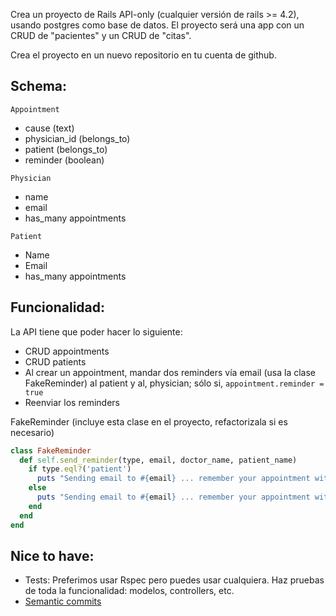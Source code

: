 Crea un proyecto de Rails API-only (cualquier versión de rails >= 4.2), usando postgres como base de datos.
El proyecto será una app con un CRUD de "pacientes" y un CRUD de "citas".

Crea el proyecto en un nuevo repositorio en tu cuenta de github.

## Schema:

`Appointment`
- cause (text)
- physician_id (belongs_to)
- patient (belongs_to)
- reminder (boolean)

`Physician`
- name
- email
- has_many appointments

`Patient`
- Name
- Email
- has_many appointments

## Funcionalidad:
La API tiene que poder hacer lo siguiente:
- CRUD appointments
- CRUD patients
- Al crear un appointment, mandar dos reminders vía email (usa la clase FakeReminder) al patient y al, physician; sólo si, `appointment.reminder = true`
- Reenviar los reminders

FakeReminder (incluye esta clase en el proyecto, refactorizala si es necesario)
```ruby
class FakeReminder
  def self.send_reminder(type, email, doctor_name, patient_name)
    if type.eql?('patient')
      puts "Sending email to #{email} ... remember your appointment with dr #{doctor_name}"
    else
      puts "Sending email to #{email} ... remember your appointment with the patient: #{patient_name}"
    end
  end
end
```

## Nice to have:
- Tests: Preferimos usar Rspec pero puedes usar cualquiera. Haz pruebas de toda la funcionalidad: modelos, controllers, etc.
- [Semantic commits](https://github.com/ecaresoft/ecs-tests/blob/master/doc/commits.md)
